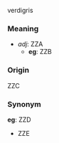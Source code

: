 verdigris
### Meaning
+ _adj_: ZZA
    + __eg__: ZZB

### Origin

ZZC

### Synonym

__eg__: ZZD

+ ZZE


